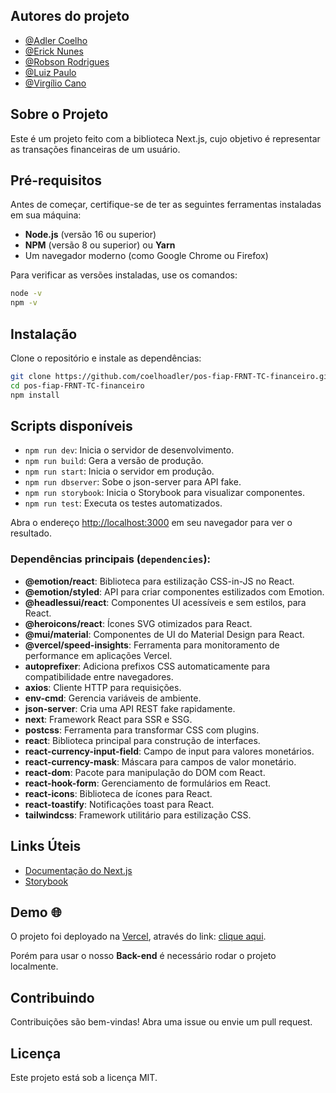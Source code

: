 ## Autores do projeto 

- [@Adler Coelho](https://www.linkedin.com/in/adlercoelhosantos/)
- [@Erick Nunes](https://www.linkedin.com/in/erick-nunes-bb81a9136/)
- [@Robson Rodrigues](https://www.linkedin.com/in/robson-rodrigues-ribeiro/)
- [@Luiz Paulo](https://www.linkedin.com/in/luizpaulocaldas/) 
- [@Virgílio Cano](https://www.linkedin.com/in/virgiliocano/)

## Sobre o Projeto

Este é um projeto feito com a biblioteca Next.js, cujo objetivo é representar as transações financeiras de um usuário.

## Pré-requisitos

Antes de começar, certifique-se de ter as seguintes ferramentas instaladas em sua máquina:

- **Node.js** (versão 16 ou superior)
- **NPM** (versão 8 ou superior) ou **Yarn**
- Um navegador moderno (como Google Chrome ou Firefox)

Para verificar as versões instaladas, use os comandos:

```bash
node -v
npm -v
```

## Instalação

Clone o repositório e instale as dependências:

```bash
git clone https://github.com/coelhoadler/pos-fiap-FRNT-TC-financeiro.git
cd pos-fiap-FRNT-TC-financeiro
npm install
```

## Scripts disponíveis

- `npm run dev`: Inicia o servidor de desenvolvimento.
- `npm run build`: Gera a versão de produção.
- `npm run start`: Inicia o servidor em produção.
- `npm run dbserver`: Sobe o json-server para API fake.
- `npm run storybook`: Inicia o Storybook para visualizar componentes.
- `npm run test`: Executa os testes automatizados.

Abra o endereço [http://localhost:3000](http://localhost:3000) em seu navegador para ver o resultado.

### Dependências principais (`dependencies`):

- **@emotion/react**: Biblioteca para estilização CSS-in-JS no React.
- **@emotion/styled**: API para criar componentes estilizados com Emotion.
- **@headlessui/react**: Componentes UI acessíveis e sem estilos, para React.
- **@heroicons/react**: Ícones SVG otimizados para React.
- **@mui/material**: Componentes de UI do Material Design para React.
- **@vercel/speed-insights**: Ferramenta para monitoramento de performance em aplicações Vercel.
- **autoprefixer**: Adiciona prefixos CSS automaticamente para compatibilidade entre navegadores.
- **axios**: Cliente HTTP para requisições.
- **env-cmd**: Gerencia variáveis de ambiente.
- **json-server**: Cria uma API REST fake rapidamente.
- **next**: Framework React para SSR e SSG.
- **postcss**: Ferramenta para transformar CSS com plugins.
- **react**: Biblioteca principal para construção de interfaces.
- **react-currency-input-field**: Campo de input para valores monetários.
- **react-currency-mask**: Máscara para campos de valor monetário.
- **react-dom**: Pacote para manipulação do DOM com React.
- **react-hook-form**: Gerenciamento de formulários em React.
- **react-icons**: Biblioteca de ícones para React.
- **react-toastify**: Notificações toast para React.
- **tailwindcss**: Framework utilitário para estilização CSS.

## Links Úteis

- [Documentação do Next.js](https://nextjs.org/docs)
- [Storybook](https://storybook.js.org/)

## Demo 🌐

O projeto foi deployado na [Vercel](https://vercel.com/), através do link: [clique aqui](https://pos-fiap-frnt-tc-financeiro.vercel.app/home).

Porém para usar o nosso __Back-end__ é necessário rodar o projeto localmente.

## Contribuindo

Contribuições são bem-vindas! Abra uma issue ou envie um pull request.

## Licença

Este projeto está sob a licença MIT.